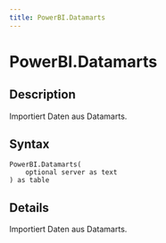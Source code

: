```yaml
---
title: PowerBI.Datamarts
---
```


# PowerBI.Datamarts


## Description

Importiert Daten aus Datamarts.


## Syntax

```powerquery
PowerBI.Datamarts(
    optional server as text
) as table
```


## Details

Importiert Daten aus Datamarts.


